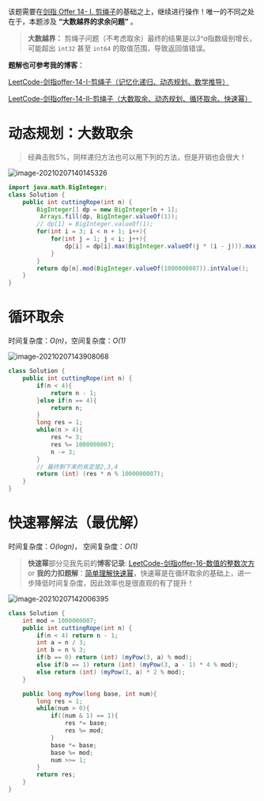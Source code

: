 该题需要在[剑指 Offer 14- I. 剪绳子](https://leetcode-cn.com/problems/jian-sheng-zi-lcof/)的基础之上，继续进行操作！唯一的不同之处在于，本题涉及 **“大数越界的求余问题”** 。

> **大数越界：** 剪绳子问题（不考虑取余）最终的结果是以*3^a*指数级别增长，可能超出 `int32` 甚至 `int64` 的取值范围，导致返回值错误。

**题解也可参考我的博客**：

[LeetCode-剑指offer-14-I-剪绳子（记忆化递归、动态规划、数学推导）](https://blog.csdn.net/qyb19970829/article/details/113739157)

[LeetCode-剑指offer-14-II-剪绳子（大数取余、动态规划、循环取余、快速幂）](https://blog.csdn.net/qyb19970829/article/details/113741109)


# 动态规划：大数取余

> 经典击败5%，同样递归方法也可以用下列的方法，但是开销也会很大！

![image-20210207140145326](https://pic.leetcode-cn.com/1612681847-PcYWbL-image-20210207140145326.png)

```java
import java.math.BigInteger;
class Solution {
    public int cuttingRope(int n) {
        BigInteger[] dp = new BigInteger[n + 1];
         Arrays.fill(dp, BigInteger.valueOf(1));
        // dp[1] = BigInteger.valueOf(1);
        for(int i = 3; i < n + 1; i++){
            for(int j = 1; j < i; j++){
                dp[i] = dp[i].max(BigInteger.valueOf(j * (i - j))).max(dp[i - j].multiply(BigInteger.valueOf(j)));
            }
        }
        return dp[n].mod(BigInteger.valueOf(1000000007)).intValue();
    }
}
```

# 循环取余

时间复杂度：*O(n)*，空间复杂度：*O(1)*

![image-20210207143908068](https://pic.leetcode-cn.com/1612681847-uuMEIV-image-20210207143908068.png)

```java
class Solution {
    public int cuttingRope(int n) {
        if(n < 4){
            return n - 1;
        }else if(n == 4){
            return n;
        }
        long res = 1;
        while(n > 4){
            res *= 3;
            res %= 1000000007;
            n -= 3;
        }
        // 最终剩下来的肯定是2,3,4
        return (int) (res * n % 1000000007);
    }
}
```

# 快速幂解法（最优解）

时间复杂度：*O(logn)*， 空间复杂度：*O(1)* 

> **快速幂**部分见我先前的**博客记录**: [LeetCode-剑指offer-16-数值的整数次方](https://blog.csdn.net/qyb19970829/article/details/113407668) or **我的力扣题解**：[简单理解快速幂](https://leetcode-cn.com/problems/shu-zhi-de-zheng-shu-ci-fang-lcof/solution/jian-dan-li-jie-kuai-su-mi-by-ollieq-rl74/)，快速幂是在循环取余的基础上，进一步降低时间复杂度，因此效率也是很直观的有了提升！

![image-20210207142006395](https://pic.leetcode-cn.com/1612681847-VmgvSV-image-20210207142006395.png)

```java
class Solution {
    int mod = 1000000007;
    public int cuttingRope(int n) {
        if(n < 4) return n - 1;
        int a = n / 3;
        int b = n % 3;
        if(b == 0) return (int) (myPow(3, a) % mod);
        else if(b == 1) return (int) (myPow(3, a - 1) * 4 % mod);
        else return (int) (myPow(3, a) * 2 % mod);
    }

    public long myPow(long base, int num){
        long res = 1;
        while(num > 0){
            if((num & 1) == 1){
                res *= base;
                res %= mod;
            }
            base *= base;
            base %= mod;
            num >>= 1;
        }
        return res;
    }
}
```

